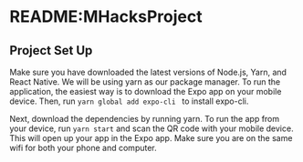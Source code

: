 # README:MHacksProject

## Project Set Up

Make sure you have downloaded the latest versions of Node.js, Yarn, and React Native. We will be using yarn as our package manager.
To run the application, the easiest way is to download the Expo app on your mobile device. Then, run ```yarn global add expo-cli ``` to 
install expo-cli.

Next, download the dependencies by running yarn. To run the app from your device, run ``` yarn start ``` and scan the QR code with your 
mobile device. This will open up your app in the Expo app. Make sure you are on the same wifi for both your phone and computer. 
